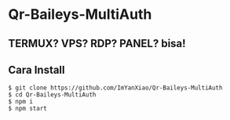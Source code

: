 # Qr-Baileys-MultiAuth

## TERMUX? VPS? RDP? PANEL? bisa!

## Cara Install
```
$ git clone https://github.com/ImYanXiao/Qr-Baileys-MultiAuth
$ cd Qr-Baileys-MultiAuth
$ npm i
$ npm start
```
